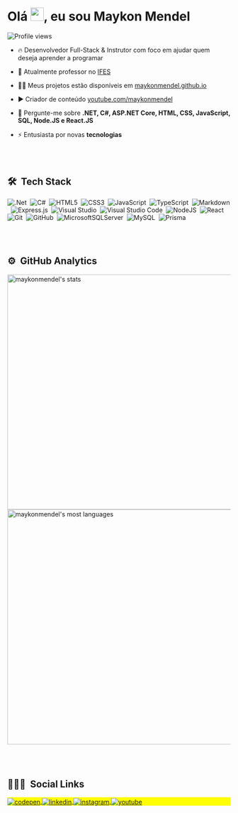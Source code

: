 <h1 align="left">Olá <img src="https://raw.githubusercontent.com/kaueMarques/kaueMarques/master/hi.gif" width="30px">, eu sou Maykon Mendel</h1>
<p align="left"> <img src="https://komarev.com/ghpvc/?username=maykonmendel&color=yellow" alt="Profile views" /> </p>

- 🔥 Desenvolvedor Full-Stack & Instrutor com foco em ajudar quem deseja aprender a programar

- 🔭 Atualmente professor no [IFES](https://novavenecia.ifes.edu.br)

- 👨‍💻 Meus projetos estão disponíveis em [maykonmendel.github.io](https://maykonmendel.github.io)

- ▶️ Criador de conteúdo [youtube.com/maykonmendel](https://youtube.com/maykonmendel)

- 💬 Pergunte-me sobre **.NET, C#, ASP.NET Core, HTML, CSS, JavaScript, SQL, Node.JS e React.JS**

- ⚡ Entusiasta por novas **tecnologias**

<br><br>

## 🛠 &nbsp;Tech Stack

![.Net](https://img.shields.io/badge/.NET-5C2D91?style=flat&logo=.net&logoColor=white)&nbsp;
![C#](https://img.shields.io/badge/c%23-%23239120.svg?style=flat&logo=c-sharp&logoColor=white)&nbsp;
![HTML5](https://img.shields.io/badge/html5-%23E34F26.svg?style=flat&logo=html5&logoColor=white)&nbsp;
![CSS3](https://img.shields.io/badge/css3-%231572B6.svg?style=flat&logo=css3&logoColor=white)&nbsp;
![JavaScript](https://img.shields.io/badge/javascript-%23323330.svg?style=flat&logo=javascript&logoColor=%23F7DF1E)&nbsp;
![TypeScript](https://img.shields.io/badge/typescript-%23007ACC.svg?style=flat&logo=typescript&logoColor=white)&nbsp;
![Markdown](https://img.shields.io/badge/markdown-%23000000.svg?style=flat&logo=markdown&logoColor=white)&nbsp;
![Express.js](https://img.shields.io/badge/express.js-%23404d59.svg?style=flat&logo=express&logoColor=%2361DAFB)&nbsp;
![Visual Studio](https://img.shields.io/badge/Visual%20Studio-5C2D91.svg?style=flat&logo=visual-studio&logoColor=white)&nbsp;
![Visual Studio Code](https://img.shields.io/badge/Visual%20Studio%20Code-0078d7.svg?style=flat&logo=visual-studio-code&logoColor=white)&nbsp;
![NodeJS](https://img.shields.io/badge/node.js-6DA55F?style=flat&logo=node.js&logoColor=white)&nbsp;
![React](https://img.shields.io/badge/react-%2320232a.svg?style=flat&logo=react&logoColor=%2361DAFB)&nbsp;
![Git](https://img.shields.io/badge/git-%23F05033.svg?style=flat&logo=git&logoColor=white)&nbsp;
![GitHub](https://img.shields.io/badge/github-%23121011.svg?style=flat&logo=github&logoColor=white)&nbsp;
![MicrosoftSQLServer](https://img.shields.io/badge/Microsoft%20SQL%20Sever-CC2927?style=flat&logo=microsoft%20sql%20server&logoColor=white)&nbsp;
![MySQL](https://img.shields.io/badge/mysql-%2300f.svg?style=flat&logo=mysql&logoColor=white)&nbsp;
![Prisma](https://img.shields.io/badge/Prisma-3982CE?style=flat&logo=Prisma&logoColor=white)&nbsp;

<br><br>

## ⚙️ &nbsp;GitHub Analytics

<p align="left">
<img width="530em" src="https://github-readme-stats.vercel.app/api?username=maykonmendel&show_icons=true&theme=vision-friendly-dark" alt="maykonmendel's stats"/>
<img width="530em" src="https://github-readme-stats.vercel.app/api/top-langs/?username=maykonmendel&layout=compact&theme=vision-friendly-dark" alt="maykonmendel's most languages"/>
</p>

<br><br>

## 👨🏽‍🦲 &nbsp;Social Links

<p align="left" style="background:yellow">
<a href="https://codepen.io/maykonmendel" target="_blank">
  <img align="center" src="https://img.shields.io/badge/-maykonmendel-05122A?style=flat&logo=codepen" alt="codepen"/>
</a>
<a href="https://linkedin.com/in/maykonmendel" target="_blank">
  <img align="center" src="https://img.shields.io/badge/-maykonmendel-05122A?style=flat&logo=linkedin" alt="linkedin"/>
</a>
<a href="https://instagram.com/maykonmendel" target="_blank">
 <img align="center" src="https://img.shields.io/badge/-maykonmendel-05122A?style=flat&logo=instagram" alt="instagram"/>
</a>
<a href="https://youtube.com/maykonmendel" target="_blank">
 <img align="center" src="https://img.shields.io/badge/-maykonmendel-05122A?style=flat&logo=youtube" alt="youtube"/>
</a>
</p>
